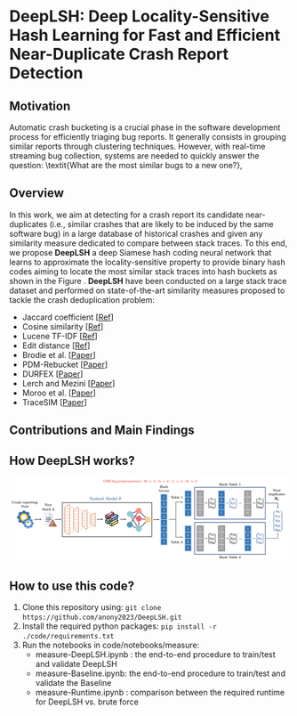 # DeepLSH: Deep Locality-Sensitive Hash Learning for Fast and Efficient Near-Duplicate Crash Report Detection

## Motivation
Automatic crash bucketing is a crucial phase in the software development process for efficiently triaging bug reports. It generally consists in grouping similar reports through clustering techniques. However, with real-time streaming bug collection, systems are needed to quickly answer the question: \textit{What are the most similar bugs to a new one?},

## Overview
In this work, we aim at detecting for a crash report its candidate near-duplicates (i.e., similar crashes that are likely to be induced by the same software bug) in a large database of historical crashes and given any similarity measure dedicated to compare between stack traces. To this end, we propose **DeepLSH** a deep Siamese hash coding neural network that learns to approximate the locality-sensitive property to provide binary hash codes aiming to locate the most similar stack traces into hash buckets as shown in the Figure . **DeepLSH** have been conducted on a large stack trace dataset and performed on state-of-the-art similarity measures proposed to tackle the crash deduplication problem:
- Jaccard coefficient [[Ref](https://en.wikipedia.org/wiki/Jaccard_index)]
- Cosine similarity [[Ref](https://en.wikipedia.org/wiki/Sine_and_cosine)]
- Lucene TF-IDF [[Ref](https://lucene.apache.org/core/7_6_0/core/org/apache/lucene/search/similarities/TFIDFSimilarity.html)]
- Edit distance [[Ref](https://en.wikipedia.org/wiki/Edit_distance)]
- Brodie et al. [[Paper](https://www.cs.drexel.edu/~spiros/teaching/CS576/papers/Brodie_ICAC05.pdf)]
- PDM-Rebucket [[Paper](https://www.researchgate.net/publication/254041628_ReBucket_A_method_for_clustering_duplicate_crash_reports_based_on_call_stack_similarity)]
- DURFEX [[Paper](https://users.encs.concordia.ca/~abdelw/papers/QRS17-Durfex.pdf)]
- Lerch and Mezini [[Paper](https://files.inria.fr/sachaproject/htdocs//lerch2013.pdf)]
- Moroo et al. [[Paper](http://ksiresearch.org/seke/seke17paper/seke17paper_135.pdf)]
- TraceSIM [[Paper](https://arxiv.org/pdf/2009.12590.pdf)]

## Contributions and Main Findings

## How DeepLSH works? 

![test](code/Images/Images-paper/Test-Phase.png)

## How to use this code?
1. Clone this repository using: ```git clone https://github.com/anony2023/DeepLSH.git ```
2. Install the required python packages: ```pip install -r ./code/requirements.txt ```
3. Run the notebooks in code/notebooks/measure:
    * measure-DeepLSH.ipynb : the end-to-end procedure to train/test and validate DeepLSH
    * measure-Baseline.ipynb: the end-to-end procedure to train/test and validate the Baseline
    * measure-Runtime.ipynb : comparison between the required runtime for DeepLSH vs. brute force

